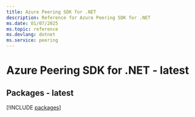 ```yaml
---
title: Azure Peering SDK for .NET
description: Reference for Azure Peering SDK for .NET
ms.date: 01/07/2025
ms.topic: reference
ms.devlang: dotnet
ms.service: peering
---
```

# Azure Peering SDK for .NET - latest
## Packages - latest
[!INCLUDE [packages](peering-index.md)]